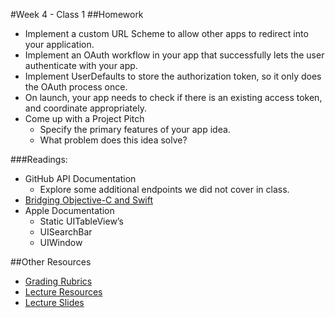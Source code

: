 #Week 4 - Class 1
##Homework
* Implement a custom URL Scheme to allow other apps to redirect into your application.
* Implement an OAuth workflow in your app that successfully lets the user authenticate with your app.
* Implement UserDefaults to store the authorization token, so it only does the OAuth process once.
* On launch, your app needs to check if there is an existing access token, and coordinate appropriately.
* Come up with a Project Pitch
 	* Specify the primary features of your app idea.
	* What problem does this idea solve?

###Readings:
* GitHub API Documentation
	* Explore some additional endpoints we did not cover in class.
* [Bridging Objective-C and Swift](https://developer.apple.com/library/content/documentation/Swift/Conceptual/BuildingCocoaApps/MixandMatch.html)  
* Apple Documentation
  * Static UITableView’s
  * UISearchBar
  * UIWindow

##Other Resources
* [Grading Rubrics](../../resources/)
* [Lecture Resources](lecture/)
* [Lecture Slides](https://www.icloud.com/keynote/000EtSMrX5WTirpvWCOKi-OSQ#Week4_Day1)
